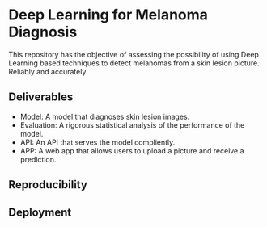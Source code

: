 # Deep Learning for Melanoma Diagnosis
 
This repository has the objective of assessing the possibility of using Deep Learning based techniques to detect melanomas from a skin lesion picture. Reliably and accurately.
 
## Deliverables
- Model: A model that diagnoses skin lesion images.
- Evaluation: A rigorous statistical analysis of the performance of the model.
- API: An API that serves the model compliently.
- APP: A web app that allows users to upload a picture and receive a prediction.
 
## Reproducibility
 
## Deployment
